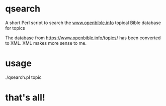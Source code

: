 # qsearch
A short Perl script to search the www.openbible.info topical Bible database for topics

The database from https://www.openbible.info/topics/ has been converted to XML. XML makes more sense to me.

# usage

./qsearch.pl topic

# that's all!
